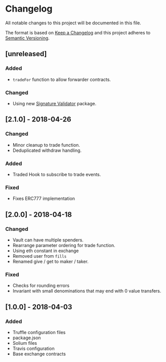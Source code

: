 # Changelog

All notable changes to this project will be documented in this file.

The format is based on [Keep a Changelog](http://keepachangelog.com/en/1.0.0/)
and this project adheres to [Semantic Versioning](http://semver.org/spec/v2.0.0.html).

## [unreleased]

### Added
 - ```tradeFor``` function to allow forwarder contracts.

### Changed
 -  Using new [Signature Validator](https://github.com/DexyProject/SignatureValidator) package.

## [2.1.0] - 2018-04-26
 
### Changed
 - Minor cleanup to trade function.
 - Deduplicated withdraw handling.
 
### Added
 - Traded Hook to subscribe to trade events.

### Fixed
 - Fixes ERC777 implementation

## [2.0.0] - 2018-04-18

### Changed
 - Vault can have multiple spenders.
 - Rearrange parameter ordering for trade function.
 - Using eth constant in exchange
 - Removed user from ```fills```
 - Renamed give / get to maker / taker.
 
### Fixed
 - Checks for rounding errors
 - Invariant with small denominations that may end with 0 value transfers. 

## [1.0.0] - 2018-04-03

### Added
 - Truffle configuration files
 - package.json
 - Solium files
 - Travis configuration
 - Base exchange contracts
